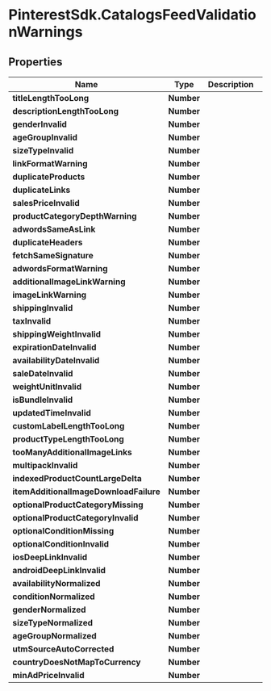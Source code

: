 # PinterestSdk.CatalogsFeedValidationWarnings

## Properties

Name | Type | Description | Notes
------------ | ------------- | ------------- | -------------
**titleLengthTooLong** | **Number** |  | [optional] 
**descriptionLengthTooLong** | **Number** |  | [optional] 
**genderInvalid** | **Number** |  | [optional] 
**ageGroupInvalid** | **Number** |  | [optional] 
**sizeTypeInvalid** | **Number** |  | [optional] 
**linkFormatWarning** | **Number** |  | [optional] 
**duplicateProducts** | **Number** |  | [optional] 
**duplicateLinks** | **Number** |  | [optional] 
**salesPriceInvalid** | **Number** |  | [optional] 
**productCategoryDepthWarning** | **Number** |  | [optional] 
**adwordsSameAsLink** | **Number** |  | [optional] 
**duplicateHeaders** | **Number** |  | [optional] 
**fetchSameSignature** | **Number** |  | [optional] 
**adwordsFormatWarning** | **Number** |  | [optional] 
**additionalImageLinkWarning** | **Number** |  | [optional] 
**imageLinkWarning** | **Number** |  | [optional] 
**shippingInvalid** | **Number** |  | [optional] 
**taxInvalid** | **Number** |  | [optional] 
**shippingWeightInvalid** | **Number** |  | [optional] 
**expirationDateInvalid** | **Number** |  | [optional] 
**availabilityDateInvalid** | **Number** |  | [optional] 
**saleDateInvalid** | **Number** |  | [optional] 
**weightUnitInvalid** | **Number** |  | [optional] 
**isBundleInvalid** | **Number** |  | [optional] 
**updatedTimeInvalid** | **Number** |  | [optional] 
**customLabelLengthTooLong** | **Number** |  | [optional] 
**productTypeLengthTooLong** | **Number** |  | [optional] 
**tooManyAdditionalImageLinks** | **Number** |  | [optional] 
**multipackInvalid** | **Number** |  | [optional] 
**indexedProductCountLargeDelta** | **Number** |  | [optional] 
**itemAdditionalImageDownloadFailure** | **Number** |  | [optional] 
**optionalProductCategoryMissing** | **Number** |  | [optional] 
**optionalProductCategoryInvalid** | **Number** |  | [optional] 
**optionalConditionMissing** | **Number** |  | [optional] 
**optionalConditionInvalid** | **Number** |  | [optional] 
**iosDeepLinkInvalid** | **Number** |  | [optional] 
**androidDeepLinkInvalid** | **Number** |  | [optional] 
**availabilityNormalized** | **Number** |  | [optional] 
**conditionNormalized** | **Number** |  | [optional] 
**genderNormalized** | **Number** |  | [optional] 
**sizeTypeNormalized** | **Number** |  | [optional] 
**ageGroupNormalized** | **Number** |  | [optional] 
**utmSourceAutoCorrected** | **Number** |  | [optional] 
**countryDoesNotMapToCurrency** | **Number** |  | [optional] 
**minAdPriceInvalid** | **Number** |  | [optional] 


